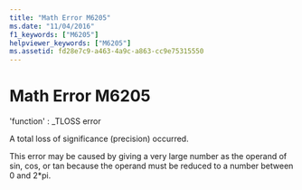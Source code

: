 ```yaml
---
title: "Math Error M6205"
ms.date: "11/04/2016"
f1_keywords: ["M6205"]
helpviewer_keywords: ["M6205"]
ms.assetid: fd28e7c9-a463-4a9c-a863-cc9e75315550
---
```

# Math Error M6205

'function' : _TLOSS error

A total loss of significance (precision) occurred.

This error may be caused by giving a very large number as the operand of sin, cos, or tan because the operand must be reduced to a number between 0 and 2*pi.